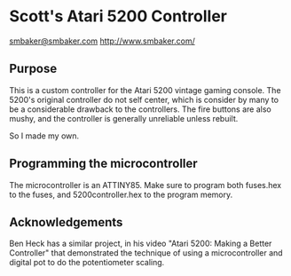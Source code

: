 # Scott's Atari 5200 Controller
smbaker@smbaker.com 
http://www.smbaker.com/

## Purpose

This is a custom controller for the Atari 5200 vintage gaming console. The 5200's original controller do not self center, which is consider by many to be a considerable drawback to the controllers. The fire buttons are also mushy, and the controller is generally unreliable unless rebuilt.

So I made my own.

## Programming the microcontroller

The microcontroller is an ATTINY85. Make sure to program both fuses.hex to the fuses, and 5200controller.hex to the program memory.

## Acknowledgements

Ben Heck has a similar project, in his video "Atari 5200: Making a Better Controller" that demonstrated the technique of using a microcontroller and digital pot to do the potentiometer scaling.
